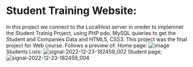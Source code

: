 # Student Training Website:
In this project we connect to the LocalHost server in oreder to implemnet the Student Trainig Project, using PHP pdo, MySQL quieries to get the Student and Companies Data and HTML5, CSS3. This project was the final project for Web course. 
Follows a preview of:
Home page:
![image](https://user-images.githubusercontent.com/65151701/209364005-da329aea-e40f-4b2e-98c4-197b75ac81dd.png)
Students Lists:
![signal-2022-12-23-182459_002](https://user-images.githubusercontent.com/65151701/209368179-daf477a1-1807-451f-9904-b64ec33c8bca.png)
Student page;
![signal-2022-12-23-182459_004](https://user-images.githubusercontent.com/65151701/209367593-3f65198c-84ef-43ad-8a59-6f461764f2ff.png)

